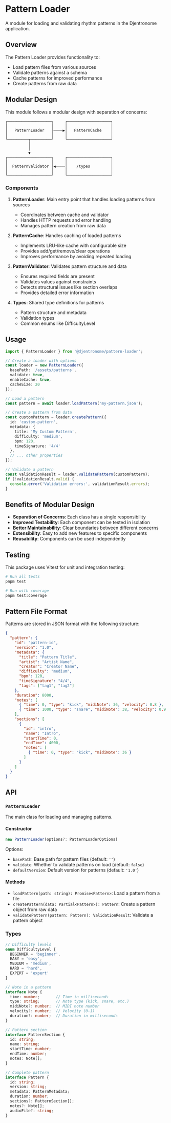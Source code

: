 # Pattern Loader

A module for loading and validating rhythm patterns in the Djentronome application.

## Overview

The Pattern Loader provides functionality to:

- Load pattern files from various sources
- Validate patterns against a schema
- Cache patterns for improved performance
- Create patterns from raw data

## Modular Design

This module follows a modular design with separation of concerns:

```
┌───────────────────┐     ┌───────────────────┐
│                   │     │                   │
│   PatternLoader   │────▶│   PatternCache    │
│                   │     │                   │
└─────────┬─────────┘     └───────────────────┘
          │
          │
          ▼
┌───────────────────┐     ┌───────────────────┐
│                   │     │                   │
│  PatternValidator │◀────│    /types         │
│                   │     │                   │
└───────────────────┘     └───────────────────┘
```

### Components

1. **PatternLoader**: Main entry point that handles loading patterns from sources
   - Coordinates between cache and validator
   - Handles HTTP requests and error handling
   - Manages pattern creation from raw data

2. **PatternCache**: Handles caching of loaded patterns
   - Implements LRU-like cache with configurable size
   - Provides add/get/remove/clear operations
   - Improves performance by avoiding repeated loading

3. **PatternValidator**: Validates pattern structure and data
   - Ensures required fields are present
   - Validates values against constraints
   - Detects structural issues like section overlaps
   - Provides detailed error information

4. **Types**: Shared type definitions for patterns
   - Pattern structure and metadata
   - Validation types
   - Common enums like DifficultyLevel

## Usage

```typescript
import { PatternLoader } from '@djentronome/pattern-loader';

// Create a loader with options
const loader = new PatternLoader({
  basePath: '/assets/patterns',
  validate: true,
  enableCache: true,
  cacheSize: 20
});

// Load a pattern
const pattern = await loader.loadPattern('my-pattern.json');

// Create a pattern from data
const customPattern = loader.createPattern({
  id: 'custom-pattern',
  metadata: {
    title: 'My Custom Pattern',
    difficulty: 'medium',
    bpm: 120,
    timeSignature: '4/4'
  },
  // ... other properties
});

// Validate a pattern
const validationResult = loader.validatePattern(customPattern);
if (!validationResult.valid) {
  console.error('Validation errors:', validationResult.errors);
}
```

## Benefits of Modular Design

- **Separation of Concerns**: Each class has a single responsibility
- **Improved Testability**: Each component can be tested in isolation
- **Better Maintainability**: Clear boundaries between different concerns
- **Extensibility**: Easy to add new features to specific components
- **Reusability**: Components can be used independently

## Testing

This package uses Vitest for unit and integration testing:

```bash
# Run all tests
pnpm test

# Run with coverage
pnpm test:coverage
```

## Pattern File Format

Patterns are stored in JSON format with the following structure:

```json
{
  "pattern": {
    "id": "pattern-id",
    "version": "1.0",
    "metadata": {
      "title": "Pattern Title",
      "artist": "Artist Name",
      "creator": "Creator Name",
      "difficulty": "medium",
      "bpm": 120,
      "timeSignature": "4/4",
      "tags": ["tag1", "tag2"]
    },
    "duration": 8000,
    "notes": [
      { "time": 0, "type": "kick", "midiNote": 36, "velocity": 0.8 },
      { "time": 1000, "type": "snare", "midiNote": 38, "velocity": 0.9 }
    ],
    "sections": [
      {
        "id": "intro",
        "name": "Intro",
        "startTime": 0,
        "endTime": 4000,
        "notes": [
          { "time": 0, "type": "kick", "midiNote": 36 }
        ]
      }
    ]
  }
}
```

## API

### `PatternLoader`

The main class for loading and managing patterns.

#### Constructor

```typescript
new PatternLoader(options?: PatternLoaderOptions)
```

Options:
- `basePath`: Base path for pattern files (default: `''`)
- `validate`: Whether to validate patterns on load (default: `false`)
- `defaultVersion`: Default version for patterns (default: `'1.0'`)

#### Methods

- `loadPattern(path: string): Promise<Pattern>`: Load a pattern from a file
- `createPattern(data: Partial<Pattern>): Pattern`: Create a pattern object from raw data
- `validatePattern(pattern: Pattern): ValidationResult`: Validate a pattern object

### Types

```typescript
// Difficulty levels
enum DifficultyLevel {
  BEGINNER = 'beginner',
  EASY = 'easy',
  MEDIUM = 'medium',
  HARD = 'hard',
  EXPERT = 'expert'
}

// Note in a pattern
interface Note {
  time: number;       // Time in milliseconds
  type: string;       // Note type (kick, snare, etc.)
  midiNote?: number;  // MIDI note number
  velocity?: number;  // Velocity (0-1)
  duration?: number;  // Duration in milliseconds
}

// Pattern section
interface PatternSection {
  id: string;
  name: string;
  startTime: number;
  endTime: number;
  notes: Note[];
}

// Complete pattern
interface Pattern {
  id: string;
  version: string;
  metadata: PatternMetadata;
  duration: number;
  sections?: PatternSection[];
  notes?: Note[];
  audioFile?: string;
}
``` 